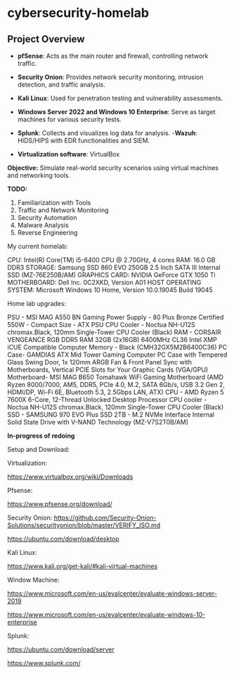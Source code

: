 # cybersecurity-homelab

## Project Overview

- **pfSense**: Acts as the main router and firewall, controlling network traffic.
- **Security Onion**: Provides network security monitoring, intrusion detection, and traffic analysis.
- **Kali Linux**: Used for penetration testing and vulnerability assessments.
- **Windows Server 2022 and Windows 10 Enterprise**: Serve as target machines for various security tests.
- **Splunk**: Collects and visualizes log data for analysis.
-**Wazuh**: HIDS/HIPS with EDR functionalities and SIEM. 

- **Virtualization software**: VirtualBox

**Objective:** Simulate real-world security scenarios using virtual machines and networking tools. 


**TODO:**
1. Familiarization with Tools
2. Traffic and Network Monitoring
3. Security Automation
4. Malware Analysis
5. Reverse Engineering


My current homelab:

CPU: Intel(R) Core(TM) i5-6400 CPU @ 2.70GHz, 4 cores
RAM: 16.0 GB DDR3
STORAGE: Samsung SSD 860 EVO 250GB 2.5 Inch SATA III Internal SSD (MZ-76E250B/AM)
GRAPHICS CARD: NVIDIA GeForce GTX 1050 Ti
MOTHERBOARD: Dell Inc. 0C2XKD, Version A01
HOST OPERATING SYSTEM: Microsoft Windows 10 Home, Version 10.0.19045 Build 19045


 Home lab upgrades:

PSU - MSI MAG A550 BN Gaming Power Supply - 80 Plus Bronze Certified 550W - Compact Size - ATX PSU CPU Cooler - Noctua NH-U12S chromax.Black, 120mm Single-Tower CPU Cooler (Black) 
RAM - CORSAIR VENGEANCE RGB DDR5 RAM 32GB (2x16GB) 6400MHz CL36 Intel XMP iCUE Compatible Computer Memory - Black (CMH32GX5M2B6400C36) 
PC Case- GAMDIAS ATX Mid Tower Gaming Computer PC Case with Tempered Glass Swing Door, 1x 120mm ARGB Fan & Front Panel Sync with Motherboards, Vertical PCIE Slots for Your Graphic Cards (VGA/GPU) 
Motherboard- MSI MAG B650 Tomahawk WiFi Gaming Motherboard (AMD Ryzen 8000/7000, AM5, DDR5, PCIe 4.0, M.2, SATA 6Gb/s, USB 3.2 Gen 2, HDMI/DP, Wi-Fi 6E, Bluetooth 5.3, 2.5Gbps LAN, ATX) 
CPU - AMD Ryzen 5 7600X 6-Core, 12-Thread Unlocked Desktop Processor
CPU cooler -  Noctua NH-U12S chromax.Black, 120mm Single-Tower CPU Cooler (Black)
SSD - SAMSUNG 970 EVO Plus SSD 2TB - M.2 NVMe Interface Internal Solid State Drive with V-NAND Technology (MZ-V7S2T0B/AM)

**In-progress of redoing**

Setup and Download: 

 

Virtualization: 

https://www.virtualbox.org/wiki/Downloads 

Pfsense: 

https://www.pfsense.org/download/  

Security Onion: 
https://github.com/Security-Onion-Solutions/securityonion/blob/master/VERIFY_ISO.md  

https://ubuntu.com/download/desktop  

Kali Linux: 

https://www.kali.org/get-kali/#kali-virtual-machines  

Window Machine: 

https://www.microsoft.com/en-us/evalcenter/evaluate-windows-server-2019  

https://www.microsoft.com/en-us/evalcenter/evaluate-windows-10-enterprise  

Splunk: 

https://ubuntu.com/download/server  

https://www.splunk.com/  

